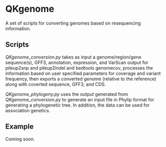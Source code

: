 # QKgenome
A set of scripts for converting genomes based on resequencing information.

## Scripts
<i>QKgenome_conversion.py</i> takes as input a genome/region/gene sequence(s), GFF3, annotation, expression, and VarScan output for pileup2snp and pileup2indel and bedtools genomecov, processes the information based on user specified parameters for coverage and variant frequency, then exports a converted genome (relative to the reference) along with coverted sequence, GFF3, and CDS. 

<i>QKgenome_phylogeny.py</i> uses the output generated from <i>QKgenome_conversion.py</i> to generate an input file in Phylip format for generating a phylogenetic tree. In addition, the data can be used for association genetics.

## Example
Coming soon.
